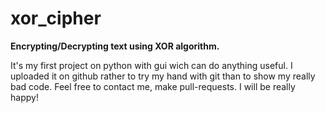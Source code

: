 # xor_cipher

**Encrypting/Decrypting text using XOR algorithm.**

It's my first project on python with gui wich can do anything useful. I uploaded it on github rather to try my hand with git than to show my really bad code. Feel free to contact me, make pull-requests. I will be really happy!
